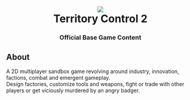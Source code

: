 <h1 align="center"><img src="https://imgur.com/h5UIsdl.png"><br>Territory Control 2</h1>
<h3 align="center">Official Base Game Content</h3>

<h2>About</h2>
<p>
A 2D multiplayer sandbox game revolving around industry, innovation, factions, combat and emergent gameplay.<br/>
Design factories, customize tools and weapons, fight or trade with other players or get viciously murdered by an angry badger.
</p>
